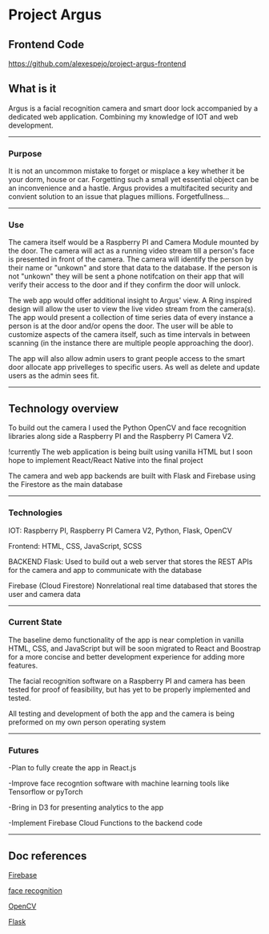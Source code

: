 # Project Argus

## Frontend Code

https://github.com/alexespejo/project-argus-frontend

## What is it

Argus is a facial recognition camera and smart door lock accompanied by a dedicated web application. Combining my knowledge of IOT and web development.

---

### Purpose

It is not an uncommon mistake to forget or misplace a key whether it be your dorm, house or car. Forgetting such a small yet essential object can be an inconvenience and a hastle. Argus provides a multifacited security and convient solution to an issue that plagues millions. Forgetfullness...

---

### Use

The camera itself would be a Raspberry PI and Camera Module mounted by the door. The camera will act as a running video stream till a person's face is presented in front of the camera. The camera will identify the person by their name or "unkown" and store that data to the database. If the person is not "unkown" they will be sent a phone notifcation on their app that will verify their access to the door and if they confirm the door will unlock.

The web app would offer additional insight to Argus' view. A Ring inspired design will allow the user to view the live video stream from the camera(s). The app would present a collection of time series data of every instance a person is at the door and/or opens the door. The user will be able to customize aspects of the camera itself, such as time intervals in between scanning (in the instance there are multiple people approaching the door).

The app will also allow admin users to grant people access to the smart door allocate app privelleges to specific users. As well as delete and update users as the admin sees fit.

---

## Technology overview

To build out the camera I used the Python OpenCV and face recognition libraries along side a Raspberry PI and the Raspberry PI Camera V2.

!currently
The web application is being built using vanilla HTML but I soon hope to implement React/React Native into the final project

The camera and web app backends are built with Flask and Firebase using the Firestore as the main database

---

### Technologies

IOT: Raspberry PI, Raspberry PI Camera V2, Python, Flask, OpenCV

Frontend: HTML, CSS, JavaScript, SCSS

BACKEND
Flask:
Used to build out a web server that stores the REST APIs for the camera and app to communicate with the database

Firebase (Cloud Firestore)
Nonrelational real time databased that stores the user and camera data

---

### Current State

The baseline demo functionality of the app is near completion in vanilla HTML, CSS, and JavaScript but will be soon migrated to React and Boostrap for a more concise and better development experience for adding more features.

The facial recognition software on a Raspberry PI and camera has been tested for proof of feasibility, but has yet to be properly implemented and tested.

All testing and development of both the app and the camera is being preformed on my own person operating system

---

### Futures

-Plan to fully create the app in React.js

-Improve face recogntion software with machine learning tools like Tensorflow or pyTorch

-Bring in D3 for presenting analytics to the app

-Implement Firebase Cloud Functions to the backend code

---

## Doc references

[Firebase](https://firebase.google.com/docs/firestore)

[face recognition](https://github.com/ageitgey/face_recognition)

[OpenCV](https://docs.opencv.org/4.x/d6/d00/tutorial_py_root.html)

[Flask](https://flask.palletsprojects.com/en/2.1.x/)
